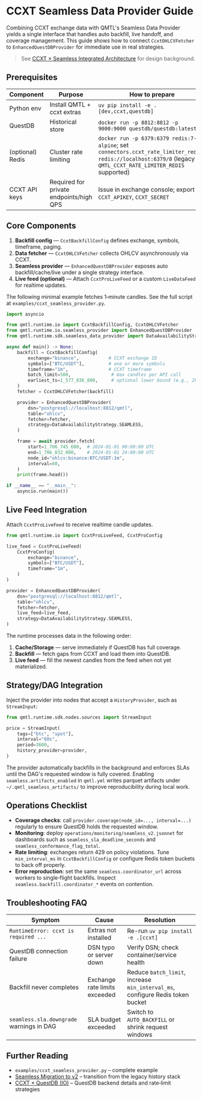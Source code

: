# CCXT Seamless Data Provider Guide

Combining CCXT exchange data with QMTL's Seamless Data Provider yields a single
interface that handles auto backfill, live handoff, and coverage management.
This guide shows how to connect `CcxtOHLCVFetcher` to `EnhancedQuestDBProvider`
for immediate use in real strategies.

> See [CCXT × Seamless Integrated Architecture](../architecture/ccxt-seamless-integrated.md)
> for design background.

## Prerequisites

| Component | Purpose | How to prepare |
| --- | --- | --- |
| Python env | Install QMTL + ccxt extras | `uv pip install -e .[dev,ccxt,questdb]` |
| QuestDB | Historical store | `docker run -p 8812:8812 -p 9000:9000 questdb/questdb:latest` |
| (optional) Redis | Cluster rate limiting | `docker run -p 6379:6379 redis:7-alpine`; set `connectors.ccxt_rate_limiter_redis: redis://localhost:6379/0` (legacy `QMTL_CCXT_RATE_LIMITER_REDIS` supported) |
| CCXT API keys | Required for private endpoints/high QPS | Issue in exchange console; export `CCXT_APIKEY`, `CCXT_SECRET` |

## Core Components

1. **Backfill config** — `CcxtBackfillConfig` defines exchange, symbols, timeframe, paging.
2. **Data fetcher** — `CcxtOHLCVFetcher` collects OHLCV asynchronously via CCXT.
3. **Seamless provider** — `EnhancedQuestDBProvider` exposes auto backfill/cache/live under a single strategy interface.
4. **Live feed (optional)** — Attach `CcxtProLiveFeed` or a custom `LiveDataFeed` for realtime updates.

The following minimal example fetches 1‑minute candles. See the full script at
`examples/ccxt_seamless_provider.py`.

```python
import asyncio

from qmtl.runtime.io import CcxtBackfillConfig, CcxtOHLCVFetcher
from qmtl.runtime.io.seamless_provider import EnhancedQuestDBProvider
from qmtl.runtime.sdk.seamless_data_provider import DataAvailabilityStrategy

async def main() -> None:
    backfill = CcxtBackfillConfig(
        exchange="binance",           # CCXT exchange ID
        symbols=["BTC/USDT"],         # one or more symbols
        timeframe="1m",               # CCXT timeframe
        batch_limit=500,               # max candles per API call
        earliest_ts=1_577_836_800,     # optional lower bound (e.g., 2020-01-01 UTC)
    )
    fetcher = CcxtOHLCVFetcher(backfill)

    provider = EnhancedQuestDBProvider(
        dsn="postgresql://localhost:8812/qmtl",
        table="ohlcv",
        fetcher=fetcher,
        strategy=DataAvailabilityStrategy.SEAMLESS,
    )

    frame = await provider.fetch(
        start=1_706_745_600,  # 2024-01-01 00:00:00 UTC
        end=1_706_832_000,    # 2024-01-01 24:00:00 UTC
        node_id="ohlcv:binance:BTC/USDT:1m",
        interval=60,
    )
    print(frame.head())

if __name__ == "__main__":
    asyncio.run(main())
```

## Live Feed Integration

Attach `CcxtProLiveFeed` to receive realtime candle updates.

```python
from qmtl.runtime.io import CcxtProLiveFeed, CcxtProConfig

live_feed = CcxtProLiveFeed(
    CcxtProConfig(
        exchange="binance",
        symbols=["BTC/USDT"],
        timeframe="1m",
    )
)

provider = EnhancedQuestDBProvider(
    dsn="postgresql://localhost:8812/qmtl",
    table="ohlcv",
    fetcher=fetcher,
    live_feed=live_feed,
    strategy=DataAvailabilityStrategy.SEAMLESS,
)
```

The runtime processes data in the following order:

1. **Cache/Storage** — serve immediately if QuestDB has full coverage.
2. **Backfill** — fetch gaps from CCXT and load them into QuestDB.
3. **Live feed** — fill the newest candles from the feed when not yet materialized.

## Strategy/DAG Integration

Inject the provider into nodes that accept a `HistoryProvider`, such as `StreamInput`:

```python
from qmtl.runtime.sdk.nodes.sources import StreamInput

price = StreamInput(
    tags=["btc", "spot"],
    interval="60s",
    period=3600,
    history_provider=provider,
)
```

The provider automatically backfills in the background and enforces SLAs until
the DAG's requested window is fully covered. Enabling
`seamless.artifacts_enabled` in `qmtl.yml` writes parquet artifacts under
`~/.qmtl_seamless_artifacts/` to improve reproducibility during local work.

## Operations Checklist

- **Coverage checks**: call `provider.coverage(node_id=..., interval=...)` regularly to ensure QuestDB holds the requested window.
- **Monitoring**: deploy `operations/monitoring/seamless_v2.jsonnet` for dashboards such as `seamless_sla_deadline_seconds` and `seamless_conformance_flag_total`.
- **Rate limiting**: exchanges return 429 on policy violations. Tune `min_interval_ms` in `CcxtBackfillConfig` or configure Redis token buckets to back off properly.
- **Error reproduction**: set the same `seamless.coordinator_url` across workers to single‑flight backfills. Inspect `seamless.backfill.coordinator_*` events on contention.

## Troubleshooting FAQ

| Symptom | Cause | Resolution |
| --- | --- | --- |
| `RuntimeError: ccxt is required ...` | Extras not installed | Re-run `uv pip install -e .[ccxt]` |
| QuestDB connection failure | DSN typo or server down | Verify DSN; check container/service health |
| Backfill never completes | Exchange rate limits exceeded | Reduce `batch_limit`, increase `min_interval_ms`, configure Redis token bucket |
| `seamless.sla.downgrade` warnings in DAG | SLA budget exceeded | Switch to `AUTO_BACKFILL` or shrink request windows |

## Further Reading

- `examples/ccxt_seamless_provider.py` – complete example
- [Seamless Migration to v2](seamless_migration_v2.md) – transition from the legacy history stack
- [CCXT × QuestDB (IO)](../io/ccxt-questdb.md) – QuestDB backend details and rate‑limit strategies

